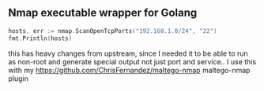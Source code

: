 Nmap executable wrapper for Golang
----

```go
hosts, err := nmap.ScanOpenTcpPorts("192.168.1.0/24", "22")
fmt.Println(hosts)
```

this has heavy changes from upstream, since I needed it to be able to run as non-root and generate special output not just port and service..
I use this with my https://github.com/ChrisFernandez/maltego-nmap  maltego-nmap plugin
